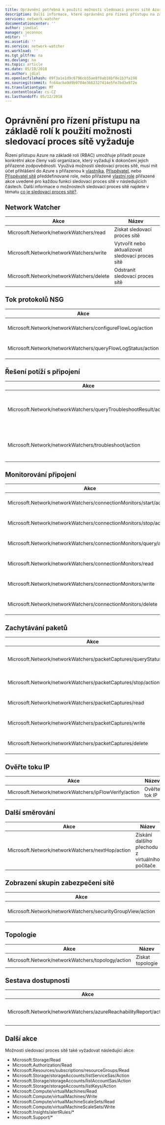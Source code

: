 ```yaml
---
title: Oprávnění potřebná k použití možnosti sledovací proces sítě Azure | Microsoft Docs
description: Další informace, které oprávnění pro řízení přístupu na základě role Azure jsou nutné k práci s funkcemi sledovací proces sítě.
services: network-watcher
documentationcenter: ''
author: jimdial
manager: jeconnoc
editor: ''
ms.assetid: ''
ms.service: network-watcher
ms.workload: ''
ms.tgt_pltfrm: na
ms.devlang: na
ms.topic: article
ms.date: 05/10/2018
ms.author: jdial
ms.openlocfilehash: 09f3a1e1d9c6796cb55ae8f0ab18bf8e1b3fa198
ms.sourcegitcommit: fc64acba9d9b9784e3662327414e5fe7bd3e972e
ms.translationtype: MT
ms.contentlocale: cs-CZ
ms.lasthandoff: 05/12/2018
---
```

# <a name="role-based-access-control-permissions-required-to-use-network-watcher-capabilities"></a>Oprávnění pro řízení přístupu na základě rolí k použití možnosti sledovací proces sítě vyžaduje

Řízení přístupu Azure na základě rolí (RBAC) umožňuje přiřadit pouze konkrétní akce členy vaší organizace, který vyžadují k dokončení jejich přiřazené zodpovědnosti. Využívá možnosti sledovací proces sítě, musí mít účet přihlášení do Azure s přiřazenou k [vlastníka](/role-based-access-control/built-in-roles.md?toc=%2fazure%2fnetwork-watcher%2ftoc.json#owner), [Přispěvatel](/role-based-access-control/built-in-roles.md?toc=%2fazure%2fnetwork-watcher%2ftoc.json#contributor), nebo [Přispěvatel sítě](../role-based-access-control/built-in-roles.md?toc=%2fazure%2fnetwork-watcher%2ftoc.json#network-contributor) předdefinované role, nebo přiřazené [vlastní role](../role-based-access-control/custom-roles.md?toc=%2fazure%2fnetwork-watcher%2ftoc.json) přiřazené akce uvedené pro každou funkci sledovací proces sítě v následujících částech. Další informace o možnostech sledovací proces sítě najdete v tématu [co je sledovací proces sítě?](network-watcher-monitoring-overview.md).

## <a name="network-watcher"></a>Network Watcher

| Akce                                                              | Název                                                           |
| ---------                                                           | -------------                                                  |
| Microsoft.Network/networkWatchers/read                              | Získat sledovací proces sítě                                          |
| Microsoft.Network/networkWatchers/write                             | Vytvořit nebo aktualizovat sledovací proces sítě                             |
| Microsoft.Network/networkWatchers/delete                            | Odstranit sledovací proces sítě                                       |

## <a name="nsg-flow-logs"></a>Tok protokolů NSG

| Akce                                                              | Název                                                           |
| ---------                                                           | -------------                                                  |
| Microsoft.Network/networkWatchers/configureFlowLog/action           | Konfigurace toku protokolu                                           |
| Microsoft.Network/networkWatchers/queryFlowLogStatus/action         | Dotaz na stav pro tok protokolu                                    |

## <a name="connection-troubleshoot"></a>Řešení potíží s připojení

| Akce                                                              | Název                                                           |
| ---------                                                           | -------------                                                  |
| Microsoft.Network/networkWatchers/queryTroubleshootResult/action    | Výsledky dotazu připojení k řešení potíží s testu                |
| Microsoft.Network/networkWatchers/troubleshoot/action               | Spustit připojení k řešení potíží s testu                             |

## <a name="connection-monitor"></a>Monitorování připojení

| Akce                                                              | Název                                                           |
| ---------                                                           | -------------                                                  |
| Microsoft.Network/networkWatchers/connectionMonitors/start/action   | Spustit monitorování připojení                                     |
| Microsoft.Network/networkWatchers/connectionMonitors/stop/action    | Zastavení monitorování připojení                                      |
| Microsoft.Network/networkWatchers/connectionMonitors/query/action   | Dotaz na monitorování připojení                                     |
| Microsoft.Network/networkWatchers/connectionMonitors/read           | Získat monitorování připojení                                       |
| Microsoft.Network/networkWatchers/connectionMonitors/write          | Vytvoření připojení monitorování                                    |
| Microsoft.Network/networkWatchers/connectionMonitors/delete         | Monitorování připojení odstranit                                    |

## <a name="packet-capture"></a>Zachytávání paketů

| Akce                                                              | Název                                                           |
| ---------                                                           | -------------                                                  |
| Microsoft.Network/networkWatchers/packetCaptures/queryStatus/action | Dotaz na stav zachytávání paketů                           |
| Microsoft.Network/networkWatchers/packetCaptures/stop/action        | Zastavit zachytávání paketů                                          |
| Microsoft.Network/networkWatchers/packetCaptures/read               | Získat zachytávání paketů                                           |
| Microsoft.Network/networkWatchers/packetCaptures/write              | Vytvoření zachytávání paketů                                        |
| Microsoft.Network/networkWatchers/packetCaptures/delete             | Odstranit zachytávání paketů                                        |

## <a name="ip-flow-verify"></a>Ověřte toku IP

| Akce                                                              | Název                                                           |
| ---------                                                           | -------------                                                  |
| Microsoft.Network/networkWatchers/ipFlowVerify/action               | Ověřte tok IP                                              |

## <a name="next-hop"></a>Další směrování

| Akce                                                              | Název                                                           |
| ---------                                                           | -------------                                                  |
| Microsoft.Network/networkWatchers/nextHop/action                    | Získání dalšího přechodu z virtuálního počítače                                     |

## <a name="network-security-group-view"></a>Zobrazení skupin zabezpečení sítě

| Akce                                                              | Název                                                           |
| ---------                                                           | -------------                                                  |
| Microsoft.Network/networkWatchers/securityGroupView/action          | Zobrazení skupiny zabezpečení                                           |

## <a name="topology"></a>Topologie

| Akce                                                              | Název                                                           |
| ---------                                                           | -------------                                                  |
| Microsoft.Network/networkWatchers/topology/action                   | Získat topologie                                                   |

## <a name="reachability-report"></a>Sestava dostupnosti

| Akce                                                              | Název                                                           |
| ---------                                                           | -------------                                                  |
| Microsoft.Network/networkWatchers/azureReachabilityReport/action    | Získat zprávu o Azure dostupnosti                               |

## <a name="additional-actions"></a>Další akce

Možnosti sledovací proces sítě také vyžadovat následující akce:

- Microsoft.Storage/Read
- Microsoft.Authorization/Read
- Microsoft.Resources/subscriptions/resourceGroups/Read
- Microsoft.Storage/storageAccounts/listServiceSas/Action
- Microsoft.Storage/storageAccounts/listAccountSas/Action
- Microsoft.Storage/storageAccounts/listKeys/Action
- Microsoft.Compute/virtualMachines/Read
- Microsoft.Compute/virtualMachines/Write
- Microsoft.Compute/virtualMachineScaleSets/Read
- Microsoft.Compute/virtualMachineScaleSets/Write
- Microsoft.Insights/alertRules/*
- Microsoft.Support/*